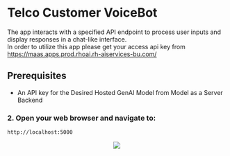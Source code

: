 # Telco Customer VoiceBot

The app interacts with a specified API endpoint to process user inputs and display responses in a chat-like interface. <br>
In order to utilize this app please get your access api key from https://maas.apps.prod.rhoai.rh-aiservices-bu.com/ 

## Prerequisites
- An API key for the Desired Hosted GenAI Model from Model as a Server Backend

### 2. Open your web browser and navigate to:

```bash
http://localhost:5000
```

<div align="center">
    <img src="https://github.com/tme-osx/TME-AIX/blob/main/crm/maas-vb.png"/>
</div>
